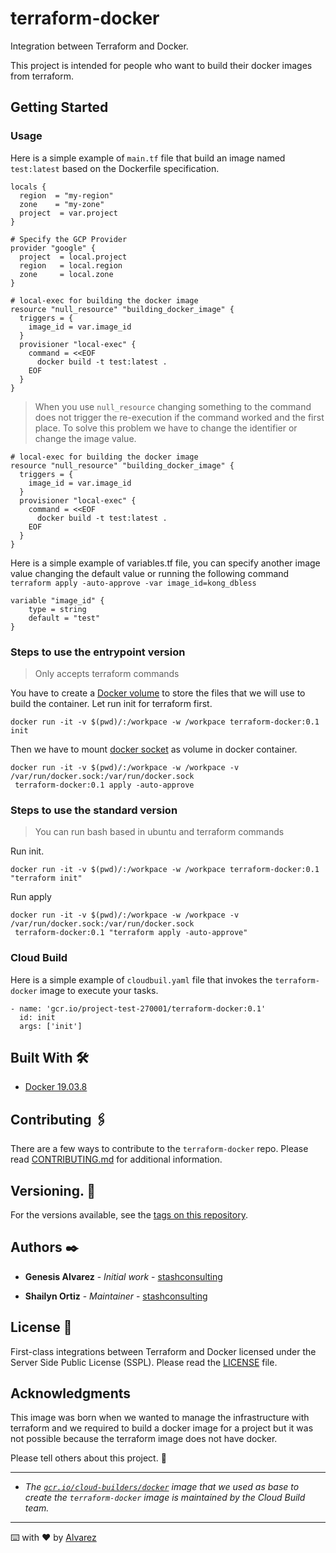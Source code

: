 # terraform-docker
Integration between Terraform and Docker.

This project is intended for people who want to build their docker images from terraform.

## Getting Started

### Usage

Here is a simple example of `main.tf` file that build an image named `test:latest` 
based on the Dockerfile specification. 

```
locals {
  region  = "my-region"
  zone    = "my-zone"
  project  = var.project
}

# Specify the GCP Provider
provider "google" {
  project  = local.project
  region   = local.region
  zone     = local.zone
}

# local-exec for building the docker image
resource "null_resource" "building_docker_image" {
  triggers = {
    image_id = var.image_id
  }
  provisioner "local-exec" {
    command = <<EOF
      docker build -t test:latest .
    EOF
  }
}
```

> When you use `null_resource` changing something to the command does not trigger the re-execution if the command worked and the first place. To solve this problem we have to change the identifier or change the image value.

```
# local-exec for building the docker image
resource "null_resource" "building_docker_image" {
  triggers = {
    image_id = var.image_id
  }
  provisioner "local-exec" {
    command = <<EOF
      docker build -t test:latest .
    EOF
  }
}
```


Here is a simple example of variables.tf file, you can specify another image value changing the default value or running the following command `terraform apply -auto-approve -var image_id=kong_dbless`

```
variable "image_id" {
    type = string
    default = "test"
}
```

### Steps to use the entrypoint version
> Only accepts terraform commands

You have to create a [Docker volume](https://docs.docker.com/engine/reference/commandline/volume_create/) to store the files that we will use to build the container. Let run init for terraform first.

```
docker run -it -v $(pwd)/:/workpace -w /workpace terraform-docker:0.1 init
```

Then we have to mount [docker socket](https://stackoverflow.com/questions/36185035/how-to-mount-docker-socket-as-volume-in-docker-container-with-correct-group) as volume in docker container. 

```
docker run -it -v $(pwd)/:/workpace -w /workpace -v /var/run/docker.sock:/var/run/docker.sock 
 terraform-docker:0.1 apply -auto-approve
```

### Steps to use the standard version
> You can run bash based in ubuntu and terraform commands

Run init.

```
docker run -it -v $(pwd)/:/workpace -w /workpace terraform-docker:0.1 "terraform init"
```

Run apply

```
docker run -it -v $(pwd)/:/workpace -w /workpace -v /var/run/docker.sock:/var/run/docker.sock 
 terraform-docker:0.1 "terraform apply -auto-approve"
```

### Cloud Build

Here is a simple example of `cloudbuil.yaml` file that invokes the `terraform-docker` image to execute your tasks.

```
- name: 'gcr.io/project-test-270001/terraform-docker:0.1'
  id: init
  args: ['init']
```

## Built With 🛠️

* [Docker 19.03.8](https://docs.docker.com/engine/release-notes/)

## Contributing 🖇️

There are a few ways to contribute to the `terraform-docker` repo. Please read [CONTRIBUTING.md](https://github.com/stashconsulting/terraform-docker/blob/master/CONTRIBUTING.md) for additional information.

## Versioning. 📌

For the versions available, see the [tags on this repository](https://github.com/stashconsulting/terraform-docker/tags).

## Authors ✒️

* **Genesis Alvarez** - *Initial work* - [stashconsulting](https://github.com/stashconsulting)

* **Shailyn Ortiz** - *Maintainer* - [stashconsulting](https://github.com/stashconsulting)

## License 📄

First-class integrations between Terraform and Docker licensed under the Server Side Public License (SSPL). 
Please read the [LICENSE](https://github.com/stashconsulting/terraform-docker/blob/master/LICENSE) file.

## Acknowledgments
This image was born when we wanted to manage the infrastructure with terraform and we required 
to build a docker image for a project but it was not possible because the terraform image does not have docker.

Please tell others about this project. 📢


---

* *The [`gcr.io/cloud-builders/docker`](https://github.com/GoogleCloudPlatform/cloud-builders/tree/master/docker) image that we used as base to create the `terraform-docker` image is maintained by 
the Cloud Build team.*

---
⌨️ with ❤️ by [Alvarez](https://github.com/UsernameAlvarez)
